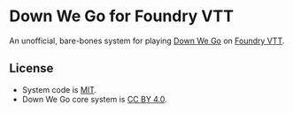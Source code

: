 

# Down We Go for Foundry VTT

An unofficial, bare-bones system for playing [Down We Go](https://plusoneexp.com/collections/1-games/products/down-we-go-hardback) on [Foundry VTT](https://foundryvtt.com/).

## License
* System code is [MIT](https://en.wikipedia.org/wiki/MIT_License).
* Down We Go core system is [CC BY 4.0](https://creativecommons.org/licenses/by/4.0/).